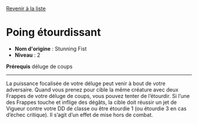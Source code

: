 [Revenir à la liste](..)

# Poing étourdissant

 * **Nom d'origine** : Stunning Fist
 * **Niveau** : 2


<p><strong>Prérequis</strong> déluge de coups</p>
<hr>
<p>La puissance focalisée de votre déluge peut venir à bout de votre adversaire. Quand vous prenez pour cible la même créature avec deux Frappes de votre déluge de coups, vous pouvez tenter de l’étourdir. Si l’une des Frappes touche et inflige des dégâts, la cible doit réussir un jet de Vigueur contre votre DD de classe ou être étourdie 1 (ou étourdie 3 en cas d’échec critique). Il s’agit d’un effet de mise hors de combat.</p>